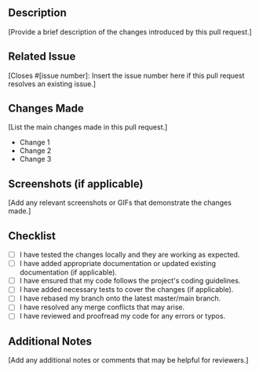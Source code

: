 ## Description
[Provide a brief description of the changes introduced by this pull request.]

## Related Issue
[Closes #[issue number]: Insert the issue number here if this pull request resolves an existing issue.]

## Changes Made
[List the main changes made in this pull request.]

- Change 1
- Change 2
- Change 3

## Screenshots (if applicable)
[Add any relevant screenshots or GIFs that demonstrate the changes made.]

## Checklist
- [ ] I have tested the changes locally and they are working as expected.
- [ ] I have added appropriate documentation or updated existing documentation (if applicable).
- [ ] I have ensured that my code follows the project's coding guidelines.
- [ ] I have added necessary tests to cover the changes (if applicable).
- [ ] I have rebased my branch onto the latest master/main branch.
- [ ] I have resolved any merge conflicts that may arise.
- [ ] I have reviewed and proofread my code for any errors or typos.

## Additional Notes
[Add any additional notes or comments that may be helpful for reviewers.]
